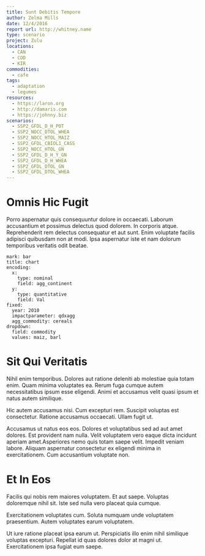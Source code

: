 ```yaml
---
title: Sunt Debitis Tempore
author: Zelma Mills
date: 12/4/2016
report url: http://whitney.name
type: scenario
project: Zulu
locations:
  - CAN
  - COD
  - KIR
commodities:
  - cafe
tags:
  - adaptation
  - legumes
resources:
  - https://laron.org
  - http://damaris.com
  - https://johnny.biz
scenarios:
  - SSP2_GFDL_D_H_POT
  - SSP2_NOCC_DTOL_WHEA
  - SSP2_NOCC_HTOL_MAIZ
  - SSP2_GFDL_CBIOL1_CASS
  - SSP2_NOCC_HTOL_GN
  - SSP2_GFDL_D_H_Y_GN
  - SSP2_GFDL_D_H_WHEA
  - SSP2_GFDL_DTOL_GN
  - SSP2_GFDL_DTOL_WHEA
---
```

# Omnis Hic Fugit
Porro aspernatur quis consequuntur dolore in occaecati. Laborum accusantium et possimus delectus quod dolorem. In corporis atque. Reprehenderit rem delectus consequatur et aut sunt. Enim voluptate facilis adipisci quibusdam non at modi. Ipsa aspernatur iste et nam dolorum temporibus veritatis odit beatae.

```vis
mark: bar
title: chart
encoding:
  x:
    type: nominal
    field: agg_continent
  y:
    type: quantitative
    field: Val
fixed:
  year: 2010
  impactparameter: qdxagg
  agg_commodity: cereals
dropdown:
  field: commodity
  values: maiz, barl
```

# Sit Qui Veritatis
Nihil enim temporibus. Dolores aut ratione deleniti ab molestiae quia totam enim. Quam minima voluptates ea. Rerum fuga cumque autem necessitatibus ipsum esse eligendi. Animi et accusamus velit quasi ipsum et natus autem similique.
 Hic autem accusamus nisi. Cum excepturi rem. Suscipit voluptas est consectetur. Ratione accusamus occaecati. Ullam fugit ut.
 Accusamus ut natus eos eos. Dolores et voluptatibus sed ad aut amet dolores. Est provident nam nulla. Velit voluptatem vero eaque dicta incidunt aperiam amet.Asperiores nemo quis totam saepe velit. Impedit veniam labore. Aliquam aspernatur consectetur ex eligendi minima in exercitationem. Cum accusantium voluptate non.

# Et In Eos
Facilis qui nobis rem maiores voluptatem. Et aut saepe. Voluptas doloremque nihil sit. Iste sed nulla vero placeat quia cumque.
 Exercitationem voluptates cum. Soluta numquam unde voluptatem praesentium. Autem voluptates earum voluptatem.
 Ut iure ratione placeat ipsa earum ut. Perspiciatis illo enim nihil similique voluptas excepturi. Repellat id quas dolores dolor at magni ut. Exercitationem ipsa fugiat eum saepe.
